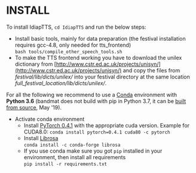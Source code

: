 # INSTALL

To install IdiapTTS, `cd IdiapTTS` and run the below steps:

- Install basic tools, mainly for data preparation (the festival installation requires gcc-4.8, only needed for tts_frontend)  
  ``bash tools/compile_other_speech_tools.sh``  
- To make the TTS frontend working you have to download the unilex dictionary from [http://www.cstr.ed.ac.uk/projects/unisyn/](http://www.cstr.ed.ac.uk/projects/unisyn/) and copy the files from *festival/lib/dicts/unilex/* into your festival directory at the same location *full_festival_location/lib/dicts/unilex/*.

 For all the following we recommend to use a [Conda](https://docs.conda.io/en/latest/miniconda.html) environment with **Python 3.6** (bandmat does not build with pip in Python 3.7, it can be [built from source](https://github.com/MattShannon/bandmat/issues/11), May '19).
 
- Activate conda environment  
  - Install [PyTorch 0.4.1](https://pytorch.org/) with the appropriate cuda version. Example for CUDA8.0: ``conda install pytorch=0.4.1 cuda80 -c pytorch``
  - Install [Librosa](https://librosa.github.io/librosa/index.html)  
  ``conda install -c conda-forge librosa``
  - If you use conda make sure you got ``pip`` installed in your environment, then install all requirements  
  ``pip install -r requirements.txt``